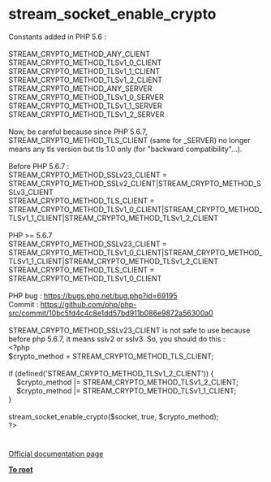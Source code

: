 # stream_socket_enable_crypto




<div class="phpcode"><span class="html">
Constants added in PHP 5.6 :<br><br>STREAM_CRYPTO_METHOD_ANY_CLIENT<br>STREAM_CRYPTO_METHOD_TLSv1_0_CLIENT<br>STREAM_CRYPTO_METHOD_TLSv1_1_CLIENT<br>STREAM_CRYPTO_METHOD_TLSv1_2_CLIENT<br>STREAM_CRYPTO_METHOD_ANY_SERVER<br>STREAM_CRYPTO_METHOD_TLSv1_0_SERVER<br>STREAM_CRYPTO_METHOD_TLSv1_1_SERVER<br>STREAM_CRYPTO_METHOD_TLSv1_2_SERVER<br><br>Now, be careful because since PHP 5.6.7, STREAM_CRYPTO_METHOD_TLS_CLIENT (same for _SERVER) no longer means any tls version but tls 1.0 only (for &quot;backward compatibility&quot;...).<br><br>Before PHP 5.6.7 :<br>STREAM_CRYPTO_METHOD_SSLv23_CLIENT = STREAM_CRYPTO_METHOD_SSLv2_CLIENT|STREAM_CRYPTO_METHOD_SSLv3_CLIENT<br>STREAM_CRYPTO_METHOD_TLS_CLIENT = STREAM_CRYPTO_METHOD_TLSv1_0_CLIENT|STREAM_CRYPTO_METHOD_TLSv1_1_CLIENT|STREAM_CRYPTO_METHOD_TLSv1_2_CLIENT<br><br>PHP &gt;= 5.6.7<br>STREAM_CRYPTO_METHOD_SSLv23_CLIENT = STREAM_CRYPTO_METHOD_TLSv1_0_CLIENT|STREAM_CRYPTO_METHOD_TLSv1_1_CLIENT|STREAM_CRYPTO_METHOD_TLSv1_2_CLIENT<br>STREAM_CRYPTO_METHOD_TLS_CLIENT = STREAM_CRYPTO_METHOD_TLSv1_0_CLIENT<br><br>PHP bug : <a href="https://bugs.php.net/bug.php?id=69195" rel="nofollow" target="_blank">https://bugs.php.net/bug.php?id=69195</a><br>Commit : <a href="https://github.com/php/php-src/commit/10bc5fd4c4c8e1dd57bd911b086e9872a56300a0" rel="nofollow" target="_blank">https://github.com/php/php-src/commit/10bc5fd4c4c8e1dd57bd911b086e9872a56300a0</a><br><br>STREAM_CRYPTO_METHOD_SSLv23_CLIENT is not safe to use because before php 5.6.7, it means sslv2 or sslv3. So, you should do this :<br><span class="default">&lt;?php<br>$crypto_method </span><span class="keyword">= </span><span class="default">STREAM_CRYPTO_METHOD_TLS_CLIENT</span><span class="keyword">;<br><br>if (</span><span class="default">defined</span><span class="keyword">(</span><span class="string">&apos;STREAM_CRYPTO_METHOD_TLSv1_2_CLIENT&apos;</span><span class="keyword">)) {<br>&#xA0; &#xA0; </span><span class="default">$crypto_method </span><span class="keyword">|= </span><span class="default">STREAM_CRYPTO_METHOD_TLSv1_2_CLIENT</span><span class="keyword">;<br>&#xA0; &#xA0; </span><span class="default">$crypto_method </span><span class="keyword">|= </span><span class="default">STREAM_CRYPTO_METHOD_TLSv1_1_CLIENT</span><span class="keyword">;<br>}<br><br></span><span class="default">stream_socket_enable_crypto</span><span class="keyword">(</span><span class="default">$socket</span><span class="keyword">, </span><span class="default">true</span><span class="keyword">, </span><span class="default">$crypto_method</span><span class="keyword">);<br></span><span class="default">?&gt;</span>
</span>
</div>
  

#

[Official documentation page](https://www.php.net/manual/en/function.stream-socket-enable-crypto.php)

**[To root](/README.md)**